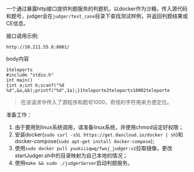 一个通过暴露http接口提供判题服务的判题机，以docker作为沙箱，传入源代码和题号，judger会在`judger/test_case`目录下查找测试样例，并返回判题结果或CE信息。

接口调用示例:

`http://10.211.55.6:8001/`

body内容

```
1teleports
#include "stdio.h"
int main()
{int a;int b;scanf("%d %d",&a,&b);printf("%d",1a);}1teleporte2teleports10002teleporte
```

>在该请求中传入了源程序和题号1000，奇怪的字符用来方便定位。

准备工作：

1. 由于要用到linux系统调用，请准备linux系统，并使用chmod设定好权限；
2. 安装docker(`sudo curl -sSL https://get.daocloud.io/docker | sh`)和docker-compose(`sudo apt-get install docker-compose`);
3. 使用`sudo docker pull yuukiiiqwq/fwoj_judger:v2`拉取镜像，更改startJudger.sh中的目录映射为自己本地的情况；
4. 使用`make && sudo ./judgerServer`启动判题服务。

